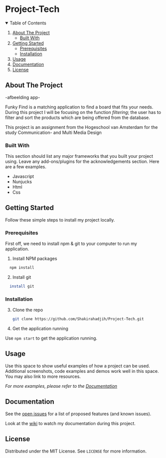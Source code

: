 # Project-Tech

<!-- TABLE OF CONTENTS -->
<details open="open">
  <summary>Table of Contents</summary>
  <ol>
    <li>
      <a href="#about-the-project">About The Project</a>
      <ul>
        <li><a href="#built-with">Built With</a></li>
      </ul>
    </li>
    <li>
      <a href="#getting-started">Getting Started</a>
      <ul>
        <li><a href="#prerequisites">Prerequisites</a></li>
        <li><a href="#installation">Installation</a></li>
      </ul>
    </li>
    <li><a href="#usage">Usage</a></li>
    <li><a href="#Documentation">Documentation</a></li>
    <li><a href="#license">License</a></li>
  </ol>
</details>


<!-- ABOUT THE PROJECT -->
## About The Project

-afbeelding app-

Funky Find is a matching application to find a board that fits your needs. During this project I will be focusing on the function _filtering_; the user has to filter and sort the products which are being offered from the database.

This project is an assignment from the Hogeschool van Amsterdam for the study Communication- and Multi Media Design

### Built With

This section should list any major frameworks that you built your project using. Leave any add-ons/plugins for the acknowledgements section. Here are a few examples.
* Javascript
* Nunjucks
* Html
* Css

<!-- GETTING STARTED -->
## Getting Started

Follow these simple steps to install my project locally.
### Prerequisites

First off, we need to install npm & git to your computer to run my application.

1. Install NPM packages
  ```sh
    npm install
  ```

2. Install git
  ```sh
    install git
  ```

### Installation

3. Clone the repo
   ```sh
   git clone https://github.com/Shakirahadjih/Project-Tech.git
   ```

4. Get the application running

  Use  `npm start` to get the application running.


<!-- USAGE EXAMPLES -->
## Usage

Use this space to show useful examples of how a project can be used. Additional screenshots, code examples and demos work well in this space. You may also link to more resources.

_For more examples, please refer to the [Documentation](https://example.com)_


<!-- ROADMAP -->
## Documentation

See the [open issues](https://github.com/othneildrew/Best-README-Template/issues) for a list of proposed features (and known issues).

Look at the [wiki](https://github.com/Shakirahadjih/Project-Tech/wiki) to watch my documentation during this project.

<!-- LICENSE -->
## License

Distributed under the MIT License. See `LICENSE` for more information.
